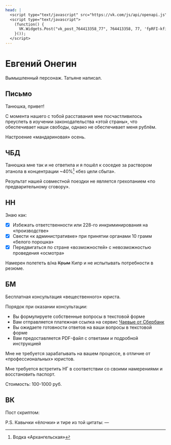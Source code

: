 ```yaml
---
head: |
  <script type="text/javascript" src="https://vk.com/js/api/openapi.js"></script>
  <script type="text/javascript">
    (function() {
      VK.Widgets.Post("vk_post_764413358_77", 764413358, 77, 'fpRFI-kfiu5p25gaOQX_VkbTbDFe');
    }());
  </script>
---
```


Евгений Онегин
==============

Вымышленный персонаж. Татьяне написал.

Письмо
------

Танюшка, привет!

С момента нашего с тобой расставания мне посчастливилось преуспеть в изучении законодательства «этой страны», что обеспечивает наши свободы, однако не обеспечивает меня рублём.

Настроение «мандариновая» осень.


ЧБД
---

Танюшка мне так и не ответила и я пошёл к соседке за раствором этанола в концентрации ~40%[^eth] «без цели сбыта».

Результат нашей совместной поездки не является грехопанием «по предварительному сговору».

[^eth]: Водка «Архангельская»

HH
--

Знаю как:

- [x] Избежать ответственности или 228-го инкриминирования на «производстве»  
- [x] Свести «к административке» при принятии органами 10 грамм «белого порошка»  
- [x] Передвигаться по стране «возможностей» с невозможностью проведения «осмотра»
 
Намерен полететь в/на ~~Крым~~ Кипр и не испытывать потребности в резюме.

БМ
--

Бесплатная консультация «вещественного» юриста.

Порядок при оказании консультации:

- Вы формулируете собственные вопросы в текстовой форме
- Вам отправляется платежная ссылка на сервис [Чаевые от Сбербанк](https://pay.mysbertips.ru/12276157)
- Вы ожидаете готовности ответов на ваши вопросы в текстовой форме
- Вам предоставляется PDF-файл с ответами и подробной инструкцией

Мне не требуется зарабатывать на вашем процессе, в отличие от «профессиональных» юристов.

Мне требуется встретить НГ в соответствии со своими намерениями и восстановить паспорт.

Стоимость: 100-1000 руб.

ВК
--

Пост скриптом:

<div id="vk_post_764413358_77"></div>

P.S. Кавычки «ёлочки» и тире из той цитаты: &mdash;
